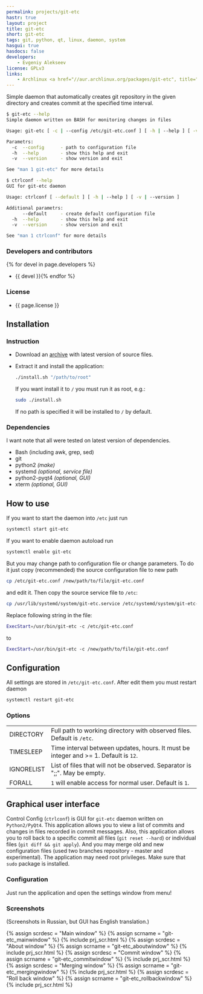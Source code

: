 ```yaml
---
permalink: projects/git-etc
hastr: true
layout: project
title: git-etc
short: git-etc
tags: git, python, qt, linux, daemon, system
hasgui: true
hasdocs: false
developers:
    - Evgeniy Alekseev
license: GPLv3
links:
    - Archlinux <a href="//aur.archlinux.org/packages/git-etc", title="AUR">AUR package</a>
---
```

<!-- info block -->

Simple daemon that automatically creates git repository in the given directory and creates commit at the specified time interval.

<!--more-->

```bash
$ git-etc --help
Simple daemon written on BASH for monitoring changes in files

Usage: git-etc [ -c | --config /etc/git-etc.conf ] [ -h | --help ] [ -v | --version ]

Parametrs:
  -c  --config      - path to configuration file
  -h  --help        - show this help and exit
  -v  --version     - show version and exit

See "man 1 git-etc" for more details
```

```bash
$ ctrlconf --help
GUI for git-etc daemon

Usage: ctrlconf [ --default ] [ -h | --help ] [ -v | --version ]

Additional parametrs:
      --default     - create default configuration file
  -h  --help        - show this help and exit
  -v  --version     - show version and exit

See "man 1 ctrlconf" for more details
```

### <a href="#devel" class="anchor" id="devel"><span class="octicon octicon-link"></span></a>Developers and contributors

{% for devel in page.developers %}
* {{ devel }}{% endfor %}

### <a href="#license" class="anchor" id="license"><span class="octicon octicon-link"></span></a>License

* {{ page.license }}

<!-- end of info block -->

<!-- install block -->
## <a href="#install" class="anchor" id="install"><span class="octicon octicon-link"></span></a>Installation

### <a href="#instruction" class="anchor" id="instruction"><span class="octicon octicon-link"></span></a>Instruction

* Download an [archive](//github.com/arcan1s/git-etc/releases "GitHub") with latest version of source files.
* Extract it and install the application:

    ```bash
    ./install.sh "/path/to/root"
    ```

    If you want install it to `/` you must run it as root, e.g.:

    ```bash
    sudo ./install.sh
    ```

    If no path is specified it will be installed to `/` by default.

### <a href="#dependencies" class="anchor" id="dependencies"><span class="octicon octicon-link"></span></a>Dependencies

I want note that all were tested on latest version of dependencies.

* Bash (including awk, grep, sed)
* git
* python2 *(make)*
* systemd *(optional, service file)*
* python2-pyqt4 *(optional, GUI)*
* xterm *(optional, GUI)*

<!-- end of install block -->

<!-- howto block -->
## <a href="#howto" class="anchor" id="howto"><span class="octicon octicon-link"></span></a>How to use

If you want to start the daemon into `/etc` just run

```bash
systemctl start git-etc
```

If you want to enable daemon autoload run

```bash
systemctl enable git-etc
```

But you may change path to configuration file or change parameters. To do it just copy (recommended) the source configuration file to new path

```bash
cp /etc/git-etc.conf /new/path/to/file/git-etc.conf
```

and edit it. Then copy the source service file to `/etc`:

```bash
cp /usr/lib/systemd/system/git-etc.service /etc/systemd/system/git-etc-my-profile.service
```

Replace following string in the file:

```bash
ExecStart=/usr/bin/git-etc -c /etc/git-etc.conf
```

to

```bash
ExecStart=/usr/bin/git-etc -c /new/path/to/file/git-etc.conf
```
<!-- end of howto block -->

<!-- config block -->
## <a href="#config" class="anchor" id="config"><span class="octicon octicon-link"></span></a>Configuration

All settings are stored in `/etc/git-etc.conf`. After edit them you must restart daemon

```bash
systemctl restart git-etc
```

### <a href="#options" class="anchor" id="options"><span class="octicon octicon-link"></span></a>Options

|            |       |
|------------|-------|
| DIRECTORY  | Full path to working directory with observed files. Default is `/etc`. |
| TIMESLEEP  | Time interval between updates, hours. It must be integer and >= 1\. Default is `12`. |
| IGNORELIST | List of files that will not be observed. Separator is ";;". May be empty. |
| FORALL     | `1` will enable access for normal user. Default is `1`. |
<!-- end of config block -->

<!-- gui block -->
## <a href="#gui" class="anchor" id="gui"><span class="octicon octicon-link"></span></a>Graphical user interface

Control Config (`ctrlconf`) is GUI for `git-etc` daemon written on `Python2/PyQt4`. This application allows you to view a list of commits and changes in files recorded in commit messages. Also, this application allows you to roll back to a specific commit all files (`git reset --hard`) or individual files (`git diff && git apply`). And you may merge old and new configuration files (used two branches repository - master and experimental). The application may need root privileges. Make sure that `sudo` package is installed.

### <a href="#gui_configuration" class="anchor" id="gui_configuration"><span class="octicon octicon-link"></span></a>Configuration

Just run the application and open the settings window from menu!

### <a href="#screenshots" class="anchor" id="screenshots"><span class="octicon octicon-link"></span></a>Screenshots

(Screenshots in Russian, but GUI has English translation.)

<div class="thumbnails">
  {% assign scrdesc = "Main window" %}
  {% assign scrname = "git-etc_mainwindow" %}
  {% include prj_scr.html %}
  {% assign scrdesc = "About window" %}
  {% assign scrname = "git-etc_aboutwindow" %}
  {% include prj_scr.html %}
  {% assign scrdesc = "Commit window" %}
  {% assign scrname = "git-etc_commitwindow" %}
  {% include prj_scr.html %}
  {% assign scrdesc = "Merging window" %}
  {% assign scrname = "git-etc_mergingwindow" %}
  {% include prj_scr.html %}
  {% assign scrdesc = "Roll back window" %}
  {% assign scrname = "git-etc_rollbackwindow" %}
  {% include prj_scr.html %}
</div>
<!-- end of gui block -->
